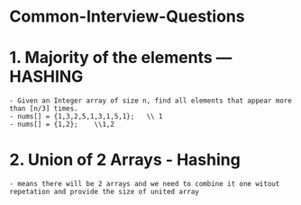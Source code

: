 # Common-Interview-Questions

# 1. Majority of the elements — HASHING
    - Given an Integer array of size n, find all elements that appear more than [n/3] times.
    - nums[] = {1,3,2,5,1,3,1,5,1};   \\ 1
    - nums[] = {1,2};    \\1,2
        
# 2. Union of 2 Arrays - Hashing
    - means there will be 2 arrays and we need to combine it one witout repetation and provide the size of united array